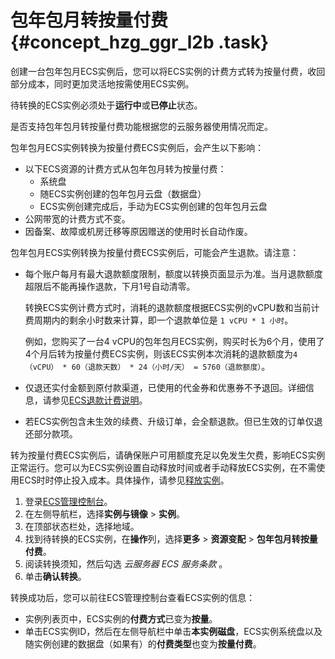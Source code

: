 # 包年包月转按量付费 {#concept_hzg_ggr_l2b .task}

创建一台包年包月ECS实例后，您可以将ECS实例的计费方式转为按量付费，收回部分成本，同时更加灵活地按需使用ECS实例。

待转换的ECS实例必须处于**运行中**或**已停止**状态。

是否支持包年包月转按量付费功能根据您的云服务器使用情况而定。

包年包月ECS实例转换为按量付费ECS实例后，会产生以下影响：

-   以下ECS资源的计费方式从包年包月转为按量付费：
    -   系统盘
    -   随ECS实例创建的包年包月云盘（数据盘）
    -   ECS实例创建完成后，手动为ECS实例创建的包年包月云盘
-   公网带宽的计费方式不变。
-   因备案、故障或机房迁移等原因赠送的使用时长自动作废。

包年包月ECS实例转换为按量付费ECS实例后，可能会产生退款。请注意：

-   每个账户每月有最大退款额度限制，额度以转换页面显示为准。当月退款额度超限后不能再操作退款，下月1号自动清零。

    转换ECS实例计费方式时，消耗的退款额度根据ECS实例的vCPU数和当前计费周期内的剩余小时数来计算，即一个退款单位是 `1 vCPU * 1 小时`。

    例如，您购买了一台4 vCPU的包年包月ECS实例，购买时长为6个月，使用了4个月后转为按量付费ECS实例，则该ECS实例本次消耗的退款额度为`4（vCPU） * 60（退款天数） * 24（小时/天） = 5760（退款额度）`。

-   仅退还实付金额到原付款渠道，已使用的代金券和优惠券不予退回。详细信息，请参见[ECS退款计费说明](https://help.aliyun.com/document_detail/72347.html?spm=a2c4g.11186623.2.5.8oI1Ug)。
-   若ECS实例包含未生效的续费、升级订单，会全额退款。但已生效的订单仅退还部分款项。

转为按量付费ECS实例后，请确保账户可用额度充足以免发生欠费，影响ECS实例正常运行。您可以为ECS实例设置自动释放时间或者手动释放ECS实例，在不需使用ECS时时停止投入成本。具体操作，请参见[释放实例](../cn.zh-CN/实例/管理实例/释放实例.md#)。

1.  登录[ECS管理控制台](https://ecs.console.aliyun.com)。
2.  在左侧导航栏，选择**实例与镜像** \> **实例**。
3.  在顶部状态栏处，选择地域。
4.  找到待转换的ECS实例，在**操作**列，选择**更多** \> **资源变配** \> **包年包月转按量付费**。
5.  阅读转换须知，然后勾选 *云服务器 ECS 服务条款* 。
6.  单击**确认转换**。

转换成功后，您可以前往ECS管理控制台查看ECS实例的信息：

-   实例列表页中，ECS实例的**付费方式**已变为**按量**。
-   单击ECS实例ID，然后在左侧导航栏中单击**本实例磁盘**，ECS实例系统盘以及随实例创建的数据盘（如果有）的**付费类型**也变为**按量付费**。

